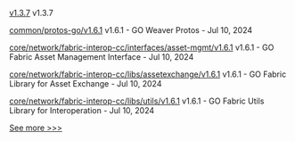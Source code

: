
[v1.3.7](https://github.com/hyperledger/identus-apollo/releases/tag/v1.3.7) v1.3.7

[common/protos-go/v1.6.1](https://github.com/hyperledger-labs/weaver-dlt-interoperability/releases/tag/common/protos-go/v1.6.1) v1.6.1 - GO Weaver Protos - Jul 10, 2024

[core/network/fabric-interop-cc/interfaces/asset-mgmt/v1.6.1](https://github.com/hyperledger-labs/weaver-dlt-interoperability/releases/tag/core/network/fabric-interop-cc/interfaces/asset-mgmt/v1.6.1) v1.6.1 - GO Fabric Asset Management Interface - Jul 10, 2024

[core/network/fabric-interop-cc/libs/assetexchange/v1.6.1](https://github.com/hyperledger-labs/weaver-dlt-interoperability/releases/tag/core/network/fabric-interop-cc/libs/assetexchange/v1.6.1) v1.6.1 - GO Fabric Library for Asset Exchange - Jul 10, 2024

[core/network/fabric-interop-cc/libs/utils/v1.6.1](https://github.com/hyperledger-labs/weaver-dlt-interoperability/releases/tag/core/network/fabric-interop-cc/libs/utils/v1.6.1) v1.6.1 - GO Fabric Utils Library for Interoperation - Jul 10, 2024


[See more >>>](https://start-here.hyperledger.org/releases)
